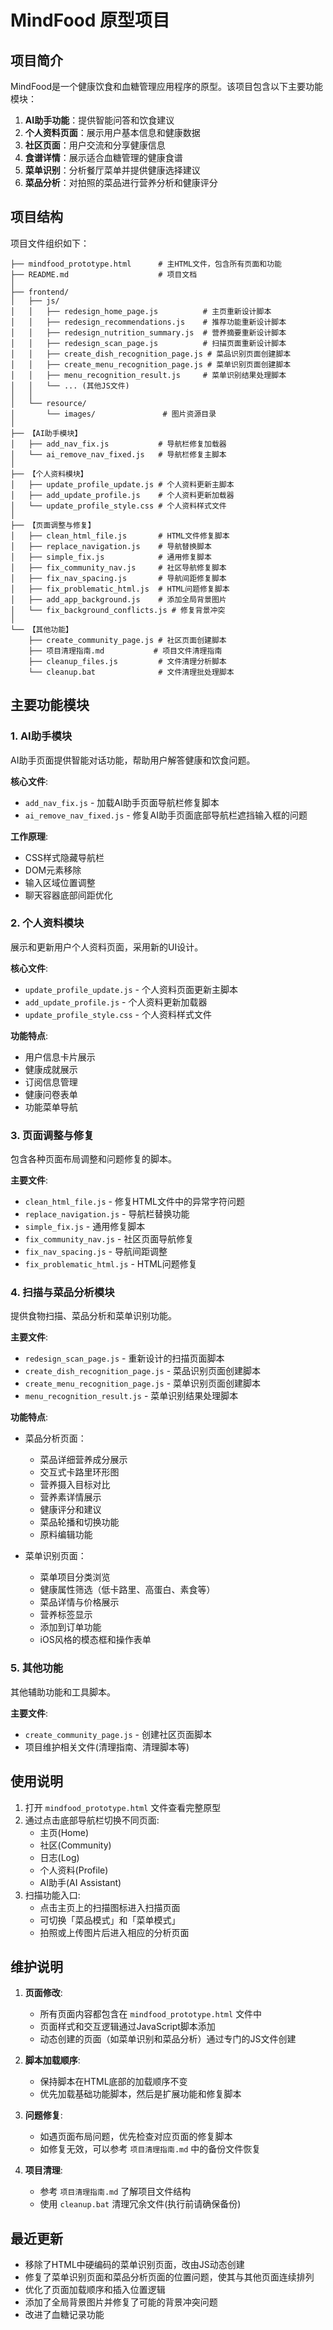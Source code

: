 # MindFood 原型项目

## 项目简介

MindFood是一个健康饮食和血糖管理应用程序的原型。该项目包含以下主要功能模块：

1. **AI助手功能**：提供智能问答和饮食建议
2. **个人资料页面**：展示用户基本信息和健康数据
3. **社区页面**：用户交流和分享健康信息
4. **食谱详情**：展示适合血糖管理的健康食谱
5. **菜单识别**：分析餐厅菜单并提供健康选择建议
6. **菜品分析**：对拍照的菜品进行营养分析和健康评分

## 项目结构

项目文件组织如下：

```
├── mindfood_prototype.html      # 主HTML文件，包含所有页面和功能
├── README.md                    # 项目文档
│
├── frontend/
│   ├── js/
│   │   ├── redesign_home_page.js          # 主页重新设计脚本
│   │   ├── redesign_recommendations.js    # 推荐功能重新设计脚本
│   │   ├── redesign_nutrition_summary.js  # 营养摘要重新设计脚本
│   │   ├── redesign_scan_page.js          # 扫描页面重新设计脚本
│   │   ├── create_dish_recognition_page.js # 菜品识别页面创建脚本
│   │   ├── create_menu_recognition_page.js # 菜单识别页面创建脚本
│   │   ├── menu_recognition_result.js     # 菜单识别结果处理脚本
│   │   └── ... (其他JS文件)
│   │
│   └── resource/
│       └── images/               # 图片资源目录
│
├── 【AI助手模块】
│   ├── add_nav_fix.js           # 导航栏修复加载器
│   └── ai_remove_nav_fixed.js   # 导航栏修复主脚本
│
├── 【个人资料模块】
│   ├── update_profile_update.js # 个人资料更新主脚本
│   ├── add_update_profile.js    # 个人资料更新加载器
│   └── update_profile_style.css # 个人资料样式文件
│
├── 【页面调整与修复】
│   ├── clean_html_file.js       # HTML文件修复脚本
│   ├── replace_navigation.js    # 导航替换脚本
│   ├── simple_fix.js            # 通用修复脚本
│   ├── fix_community_nav.js     # 社区导航修复脚本
│   ├── fix_nav_spacing.js       # 导航间距修复脚本
│   ├── fix_problematic_html.js  # HTML问题修复脚本
│   ├── add_app_background.js    # 添加全局背景图片
│   └── fix_background_conflicts.js # 修复背景冲突
│
└── 【其他功能】
    ├── create_community_page.js # 社区页面创建脚本
    ├── 项目清理指南.md           # 项目文件清理指南
    ├── cleanup_files.js         # 文件清理分析脚本
    └── cleanup.bat              # 文件清理批处理脚本
```

## 主要功能模块

### 1. AI助手模块

AI助手页面提供智能对话功能，帮助用户解答健康和饮食问题。

**核心文件**:
- `add_nav_fix.js` - 加载AI助手页面导航栏修复脚本
- `ai_remove_nav_fixed.js` - 修复AI助手页面底部导航栏遮挡输入框的问题

**工作原理**:
- CSS样式隐藏导航栏
- DOM元素移除
- 输入区域位置调整
- 聊天容器底部间距优化

### 2. 个人资料模块

展示和更新用户个人资料页面，采用新的UI设计。

**核心文件**:
- `update_profile_update.js` - 个人资料页面更新主脚本
- `add_update_profile.js` - 个人资料更新加载器
- `update_profile_style.css` - 个人资料样式文件

**功能特点**:
- 用户信息卡片展示
- 健康成就展示
- 订阅信息管理
- 健康问卷表单
- 功能菜单导航

### 3. 页面调整与修复

包含各种页面布局调整和问题修复的脚本。

**主要文件**:
- `clean_html_file.js` - 修复HTML文件中的异常字符问题
- `replace_navigation.js` - 导航栏替换功能
- `simple_fix.js` - 通用修复脚本
- `fix_community_nav.js` - 社区页面导航修复
- `fix_nav_spacing.js` - 导航间距调整
- `fix_problematic_html.js` - HTML问题修复

### 4. 扫描与菜品分析模块

提供食物扫描、菜品分析和菜单识别功能。

**主要文件**:
- `redesign_scan_page.js` - 重新设计的扫描页面脚本
- `create_dish_recognition_page.js` - 菜品识别页面创建脚本
- `create_menu_recognition_page.js` - 菜单识别页面创建脚本
- `menu_recognition_result.js` - 菜单识别结果处理脚本

**功能特点**:
- 菜品分析页面：
  - 菜品详细营养成分展示
  - 交互式卡路里环形图
  - 营养摄入目标对比
  - 营养素详情展示
  - 健康评分和建议
  - 菜品轮播和切换功能
  - 原料编辑功能
  
- 菜单识别页面：
  - 菜单项目分类浏览
  - 健康属性筛选（低卡路里、高蛋白、素食等）
  - 菜品详情与价格展示
  - 营养标签显示
  - 添加到订单功能
  - iOS风格的模态框和操作表单

### 5. 其他功能

其他辅助功能和工具脚本。

**主要文件**:
- `create_community_page.js` - 创建社区页面脚本
- 项目维护相关文件(清理指南、清理脚本等)

## 使用说明

1. 打开 `mindfood_prototype.html` 文件查看完整原型
2. 通过点击底部导航栏切换不同页面:
   - 主页(Home)
   - 社区(Community)
   - 日志(Log)
   - 个人资料(Profile)
   - AI助手(AI Assistant)
3. 扫描功能入口:
   - 点击主页上的扫描图标进入扫描页面
   - 可切换「菜品模式」和「菜单模式」
   - 拍照或上传图片后进入相应的分析页面

## 维护说明

1. **页面修改**:
   - 所有页面内容都包含在 `mindfood_prototype.html` 文件中
   - 页面样式和交互逻辑通过JavaScript脚本添加
   - 动态创建的页面（如菜单识别和菜品分析）通过专门的JS文件创建

2. **脚本加载顺序**:
   - 保持脚本在HTML底部的加载顺序不变
   - 优先加载基础功能脚本，然后是扩展功能和修复脚本

3. **问题修复**:
   - 如遇页面布局问题，优先检查对应页面的修复脚本
   - 如修复无效，可以参考 `项目清理指南.md` 中的备份文件恢复
   
4. **项目清理**:
   - 参考 `项目清理指南.md` 了解项目文件结构
   - 使用 `cleanup.bat` 清理冗余文件(执行前请确保备份) 

## 最近更新

- 移除了HTML中硬编码的菜单识别页面，改由JS动态创建
- 修复了菜单识别页面和菜品分析页面的位置问题，使其与其他页面连续排列
- 优化了页面加载顺序和插入位置逻辑
- 添加了全局背景图片并修复了可能的背景冲突问题
- 改进了血糖记录功能 